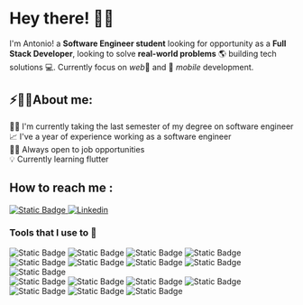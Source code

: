 # Hey there! :wave::smiley:
I'm Antonio! a **Software Engineer student** looking for opportunity as a **Full Stack Developer**, looking to solve **real-world problems** 🌎 building tech solutions 💻. 
Currently focus on *web*📶 and 📱 *mobile* development.
<h2>⚡🙋‍♂️About me:</h2>
 👨‍🎓 I'm currently taking the last semester of my degree on software engineer<br>
 📈 I've a year of experience working as a software engineer<br>
 👨‍💼 Always open to job opportunities<br>
 💡 Currently learning flutter

<h2>How to reach me :</h2>
<div>
 <a href="bojorquez29an@gmail.com">
  <img alt="Static Badge" src="https://img.shields.io/badge/gmail-red?logo=gmail&logoColor=red&labelColor=white">
 </a>
<a href="https://linkedin.com/in/bojorquez-dev" target="_blank">
  <img alt="Linkedin" src="https://img.shields.io/badge/linkedin-blue?logo=linkedin&logoColor=blue&labelColor=white">
 </a>
</div>

<h3>Tools that I use to 🔨</h3>
<div>
 <img alt="Static Badge" src="https://img.shields.io/badge/Java-orange?style=for-the-badge&labelColor=orange">
 <img alt="Static Badge" src="https://img.shields.io/badge/Spring_boot-darkgreen?style=for-the-badge&labelColor=darkgreen">
 <img alt="Static Badge" src="https://img.shields.io/badge/c%23-blue?style=for-the-badge&labelColor=orange">
 <img alt="Static Badge" src="https://img.shields.io/badge/.NET-8A2Be2?style=for-the-badge&labelColor=orange">
 <img alt="Static Badge" src="https://img.shields.io/badge/dart-122031?style=for-the-badge&labelColor=orange">
 <img alt="Static Badge" src="https://img.shields.io/badge/flutter-2471d5?style=for-the-badge&labelColor=orange">
 <img alt="Static Badge" src="https://img.shields.io/badge/react-22272e?style=for-the-badge&labelColor=orange">
 <img alt="Static Badge" src="https://img.shields.io/badge/tailwind-39bdf9?style=for-the-badge&labelColor=orange">
 <img alt="Static Badge" src="https://img.shields.io/badge/angular-c3012e?style=for-the-badge&labelColor=orange"><br>
 <img alt="Static Badge" src="https://img.shields.io/badge/postgreSql-202021?style=for-the-badge&labelColor=orange">
 <img alt="Static Badge" src="https://img.shields.io/badge/MongoDB-033431?style=for-the-badge&labelColor=orange">
 <img alt="Static Badge" src="https://img.shields.io/badge/Javascript-f6e019?style=for-the-badge&labelColor=orange">
 <img alt="Static Badge" src="https://img.shields.io/badge/docker-096dd6?style=for-the-badge&labelColor=orange">
 <img alt="Static Badge" src="https://img.shields.io/badge/bash-3e4648?style=for-the-badge&labelColor=orange">
 <img alt="Static Badge" src="https://img.shields.io/badge/golang-blue?style=for-the-badge&labelColor=orange">
 <img alt="Static Badge" src="https://img.shields.io/badge/python-f6e019?style=for-the-badge&labelColor=orange">
</div>
 
